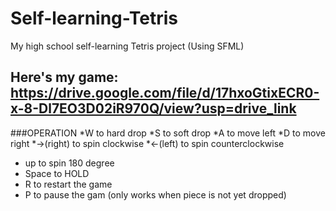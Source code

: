 # Self-learning-Tetris
My high school self-learning Tetris project (Using SFML)

Here's my game: https://drive.google.com/file/d/17hxoGtixECR0-x-8-Dl7EO3D02iR970Q/view?usp=drive_link
--
###OPERATION
*W to hard drop
*S to soft drop
*A to move left
*D to move right
*->(right) to spin clockwise
*<-(left) to spin counterclockwise
* up to spin 180 degree
* Space to HOLD
* R to restart the game
* P to pause the gam (only works when piece is not yet dropped)
